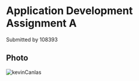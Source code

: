 # Application Development Assignment A
 <p> Submitted by 108393 </p>
 
 ## Photo

![kevinCanlas](https://images.unsplash.com/photo-1599837565318-67429bde7162?q=80&w=3687&auto=format&fit=crop&ixlib=rb-4.0.3&ixid=M3wxMjA3fDB8MHxwaG90by1wYWdlfHx8fGVufDB8fHx8fA%3D%3D)
